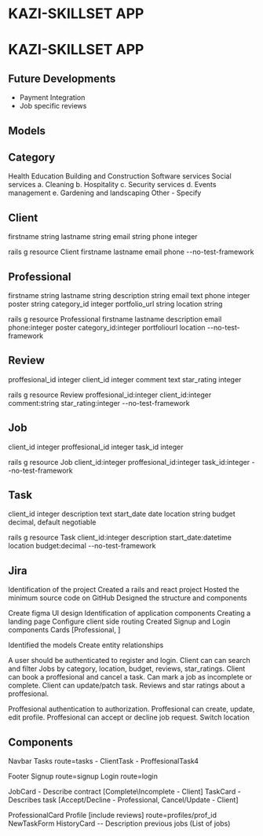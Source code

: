 # KAZI-SKILLSET APP

# KAZI-SKILLSET APP

## Future Developments
- Payment Integration
- Job specific reviews

## Models

## Category
Health
Education
Building and Construction
Software services
Social services
    a. Cleaning
    b. Hospitality
    c. Security services
    d. Events management
    e. Gardening and landscaping
Other - Specify

## Client
firstname           string
lastname            string
email               string
phone               integer

rails g resource Client firstname lastname email phone --no-test-framework

## Professional
firstname           string
lastname            string
description         string
email               text
phone               integer
poster              string
category_id         integer
portfolio_url       string
location            string

rails g resource Professional firstname lastname description email phone:integer poster category_id:integer portfoliourl location --no-test-framework

## Review
proffesional_id     integer
client_id           integer
comment             text
star_rating         integer

rails g resource Review proffesional_id:integer client_id:integer comment:string star_rating:integer --no-test-framework

## Job
client_id           integer
proffesional_id     integer
task_id             integer

rails g resource Job client_id:integer proffesional_id:integer task_id:integer  --no-test-framework

## Task
client_id           integer
description         text
start_date           date
location            string
budget              decimal, default negotiable

rails g resource Task client_id:integer description start_date:datetime location budget:decimal --no-test-framework



## Jira
Identification of the project
Created a rails and react project
Hosted the minimum source code on GitHub
Designed the structure and components

Create figma UI design
Identification of application components
Creating a landing page
Configure client side routing
Created Signup and Login components
Cards [Professional, ]

Identified the models
Create entity relationships


A user should be authenticated to register and login.
Client can can search and filter Jobs by category, location, budget, reviews, star_ratings.
Client can book a proffesional and cancel a task.
Can mark a job as incomplete or complete.
Client can update/patch task.
Reviews and star ratings about a proffesional.

Proffesional authentication to authorization.
Proffesional can create, update, edit profile.
Proffesional can accept or decline job request.
Switch location

## Components
Navbar
Tasks route=tasks
    - ClientTask
    - ProffesionalTask4

Footer
Signup route=signup
Login route=login

JobCard - Describe contract [Complete\Incomplete - Client]
TaskCard - Describes task [Accept/Decline - Professional, Cancel/Update - Client]

ProfessionalCard
Profile [include reviews] route=profiles/prof_id
NewTaskForm
HistoryCard -- Description previous jobs (List of jobs)